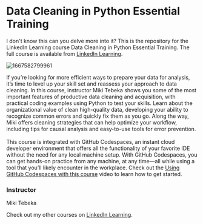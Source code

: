 # Data Cleaning in Python Essential Training
I don't know this can you delve more into it?
This is the repository for the LinkedIn Learning course Data Cleaning in Python Essential Training. The full course is available from [LinkedIn Learning][lil-course-url].

![1667582799961](https://user-images.githubusercontent.com/28540243/200747823-e4b24a18-e1ae-4075-bb04-02e4b8cd9da3.jpeg)

If you’re looking for more efficient ways to prepare your data for analysis, it’s time to level up your skill set and reassess your approach to data cleaning. In this course, instructor Miki Tebeka shows you some of the most important features of productive data cleaning and acquisition, with practical coding examples using Python to test your skills. Learn about the organizational value of clean high-quality data, developing your ability to recognize common errors and quickly fix them as you go. Along the way, Miki offers cleaning strategies that can help optimize your workflow, including tips for causal analysis and easy-to-use tools for error prevention.<br><br>This course is integrated with GitHub Codespaces, an instant cloud developer environment that offers all the functionality of your favorite IDE without the need for any local machine setup. With GitHub Codespaces, you can get hands-on practice from any machine, at any time—all while using a tool that you’ll likely encounter in the workplace. Check out the [Using GitHub Codespaces with this course][gcs-video-url] video to learn how to get started.

### Instructor

Miki Tebeka

Check out my other courses on [LinkedIn Learning](https://www.linkedin.com/learning/instructors/miki-tebeka?u=104).

[lil-course-url]: https://www.linkedin.com/learning/data-cleaning-in-python-essential-training-17061364
[lil-thumbnail-url]: https://media.licdn.com/dms/image/D560DAQG16fbd1_fa8w/learning-public-crop_675_1200/0/1667582799961?e=1668438000&v=beta&t=wG4qKGD3CPgQCIjuYQO0LDhzg-mAPknzJD95dhVeiEg
[gcs-video-url]: https://www.linkedin.com/learning/data-cleaning-in-python-essential-training-17061364/using-github-codespaces-with-this-course
